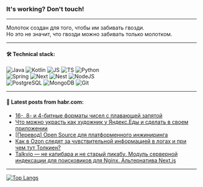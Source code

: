 ### It's working? Don't touch!

---
Молоток создан для того, чтобы им забивать гвозди. <br>
Но это не значит, что гвозди можно забивать только молотком.

---

#### 🛠️ Technical stack:

![Java](https://img.shields.io/badge/Java-informational?logo=Oracle&style=flat&logoColor=white&color=FF4500)
![Kotlin](https://img.shields.io/badge/Kotlin-informational?logo=Kotlin&style=flat&logoColor=white&color=774D97)
![JS](https://img.shields.io/badge/JS-informational?logo=javaScript&style=flat&logoColor=black&color=F7Df1E)
![TS](https://img.shields.io/badge/TypeScript-informational?logo=typeScript&style=flat&logoColor=black&color=017acc)
![Python](https://img.shields.io/badge/Python-informational?logo=Python&style=flat&logoColor=black&color=ffdd54) <br>
![Spring](https://img.shields.io/badge/SpringBoot-informational?logo=SpringBoot&style=flat&logoColor=white&color=6DB33F) 
![Next](https://img.shields.io/badge/Next.js-informational?logo=Next.js&style=flat&logoColor=white&color=3671a1)
![Nest](https://img.shields.io/badge/NestJS-informational?logo=NestJS&style=flat&logoColor=white&color=E0234E)
![NodeJS](https://img.shields.io/badge/NodeJS-informational?logo=node.js&style=flat&logoColor=white&color=70A760) <br>
![PostgreSQL](https://img.shields.io/badge/PostgreSQL-informational?logo=PostgreSQL&style=flat&logoColor=white&color=DAA520)
![MongoDB](https://img.shields.io/badge/MongoDB-informational?logo=MongoDB&style=flat&logoColor=white&color=870000)
![Git](https://img.shields.io/badge/Git-informational?logo=git&style=flat&logoColor=white&color=f74e28)

___

#### 💬 Latest posts from habr.com:

<!-- BLOG-POST-LIST:START -->
- [16-, 8- и 4-битные форматы чисел с плавающей запятой](https://habr.com/ru/companies/wunderfund/articles/776496/?utm_source=habrahabr&utm_medium=rss&utm_campaign=776496)
- [Что можно украсть как художник у Яндекс.Еды и сделать в своем приложении](https://habr.com/ru/articles/776642/?utm_source=habrahabr&utm_medium=rss&utm_campaign=776642)
- [[Перевод] Open Source для платформенного инжиниринга](https://habr.com/ru/companies/vk/articles/776622/?utm_source=habrahabr&utm_medium=rss&utm_campaign=776622)
- [Как в Ozon следят за чувствительной информацией в логах и при чем тут Толкиен?](https://habr.com/ru/companies/ozontech/articles/776198/?utm_source=habrahabr&utm_medium=rss&utm_campaign=776198)
- [Talkvio — не капибара и не старый пикабу. Модуль серверной индексации для поисковиков для Nginx. Альтернатива Next.js](https://habr.com/ru/articles/776608/?utm_source=habrahabr&utm_medium=rss&utm_campaign=776608)
<!-- BLOG-POST-LIST:END -->

---
[![Top Langs](https://github-readme-stats-git-master-advtsetting-gmailcom.vercel.app/api/top-langs/?username=zloylis&langs_count=10&hide_title=false&title_color=e6edf3&size_weight=0.5&count_weight=0.5&layout=compact&hide_border=true&theme=dracula)](https://github.com/zloylis)

<!-- ![GitHub stats](https://github-readme-stats-git-master-advtsetting-gmailcom.vercel.app/api?username=zloylis&show_icons=true&hide_border=true&theme=dracula&hide_title=true&include_all_commits=true&count_private=true&hide=contribs&hide_rank=true) -->
